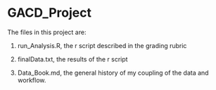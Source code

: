 # GACD_Project
The files in this project are:

1) run_Analysis.R, the r script described in the grading rubric

2) finalData.txt, the results of the r script

3) Data_Book.md, the general history of my coupling of the data and workflow.